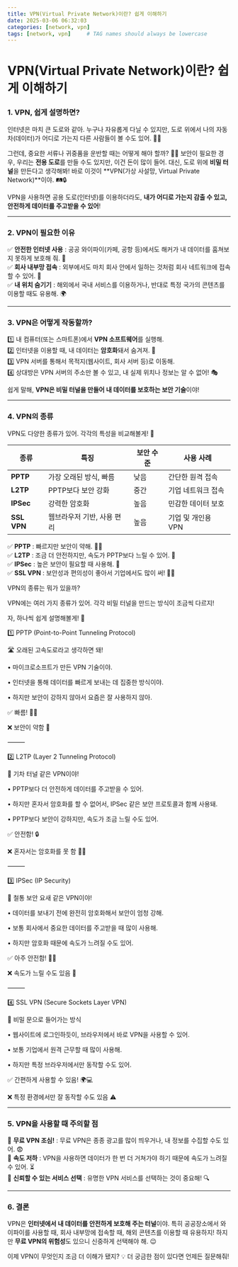 ```yaml
---
title: VPN(Virtual Private Network)이란? 쉽게 이해하기
date: 2025-03-06 06:32:03
categories: [network, vpn]
tags: [network, vpn]     # TAG names should always be lowercase
---
```


# VPN(Virtual Private Network)이란? 쉽게 이해하기

### 1. VPN, 쉽게 설명하면?

인터넷은 마치 큰 도로와 같아. 누구나 자유롭게 다닐 수 있지만, 도로 위에서 나의 자동차(데이터)가 어디로 가는지 다른 사람들이 볼 수도 있어. 🚗💨

그런데, 중요한 서류나 귀중품을 운반할 때는 어떻게 해야 할까? 🚛💼 보안이 필요한 경우, 우리는 **전용 도로**를 만들 수도 있지만, 이건 돈이 많이 들어. 대신, 도로 위에 **비밀 터널**을 만든다고 생각해봐! 바로 이것이 **VPN(가상 사설망, Virtual Private Network)**이야. 🛤️🔒

VPN을 사용하면 공용 도로(인터넷)를 이용하더라도, **내가 어디로 가는지 감출 수 있고, 안전하게 데이터를 주고받을 수 있어**!

---

### 2. VPN이 필요한 이유

✅ **안전한 인터넷 사용** : 공공 와이파이(카페, 공항 등)에서도 해커가 내 데이터를 훔쳐보지 못하게 보호해 줘. 🔐\
✅ **회사 내부망 접속** : 외부에서도 마치 회사 안에서 일하는 것처럼 회사 네트워크에 접속할 수 있어. 🏢\
✅ **내 위치 숨기기** : 해외에서 국내 서비스를 이용하거나, 반대로 특정 국가의 콘텐츠를 이용할 때도 유용해. 🌍

---

### 3. VPN은 어떻게 작동할까?

1️⃣ 내 컴퓨터(또는 스마트폰)에서 **VPN 소프트웨어**를 실행해.\
2️⃣ 인터넷을 이용할 때, 내 데이터는 **암호화**돼서 숨겨져. 🔏\
3️⃣ VPN 서버를 통해서 목적지(웹사이트, 회사 서버 등)로 이동해.\
4️⃣ 상대방은 VPN 서버의 주소만 볼 수 있고, 내 실제 위치나 정보는 알 수 없어! 🎭

쉽게 말해, **VPN은 비밀 터널을 만들어 내 데이터를 보호하는 보안 기술**이야!

---

### 4. VPN의 종류

VPN도 다양한 종류가 있어. 각각의 특성을 비교해볼게! 🧐

| 종류        | 특징                       | 보안 수준 | 사용 사례          |
| ----------- | -------------------------- | --------- | ------------------ |
| **PPTP**    | 가장 오래된 방식, 빠름     | 낮음      | 간단한 원격 접속   |
| **L2TP**    | PPTP보다 보안 강화         | 중간      | 기업 네트워크 접속 |
| **IPSec**   | 강력한 암호화              | 높음      | 민감한 데이터 보호 |
| **SSL VPN** | 웹브라우저 기반, 사용 편리 | 높음      | 기업 및 개인용 VPN |

✅ **PPTP** : 빠르지만 보안이 약해. 🏃💨\
✅ **L2TP** : 조금 더 안전하지만, 속도가 PPTP보다 느릴 수 있어. 🚶\
✅ **IPSec** : 높은 보안이 필요할 때 사용해. 🔐\
✅ **SSL VPN** : 보안성과 편의성이 좋아서 기업에서도 많이 써! 👩‍💻



VPN의 종류는 뭐가 있을까?



VPN에는 여러 가지 종류가 있어. 각각 비밀 터널을 만드는 방식이 조금씩 다르지!

자, 하나씩 쉽게 설명해볼게! 🚀



1️⃣ PPTP (Point-to-Point Tunneling Protocol)



🛣️ 오래된 고속도로라고 생각하면 돼!

&#x9;•	마이크로소프트가 만든 VPN 기술이야.

&#x9;•	인터넷을 통해 데이터를 빠르게 보내는 데 집중한 방식이야.

&#x9;•	하지만 보안이 강하지 않아서 요즘은 잘 사용하지 않아.



✅ 빠름! 🚗💨

❌ 보안이 약함 🛑



⸻



2️⃣ L2TP (Layer 2 Tunneling Protocol)



🚂 기차 터널 같은 VPN이야!

&#x9;•	PPTP보다 더 안전하게 데이터를 주고받을 수 있어.

&#x9;•	하지만 혼자서 암호화를 할 수 없어서, IPSec 같은 보안 프로토콜과 함께 사용돼.

&#x9;•	PPTP보다 보안이 강하지만, 속도가 조금 느릴 수도 있어.



✅ 안전함! 🔒

❌ 혼자서는 암호화를 못 함 🤷‍♂️



⸻



3️⃣ IPSec (IP Security)



🏰 철통 보안 요새 같은 VPN이야!

&#x9;•	데이터를 보내기 전에 완전히 암호화해서 보안이 엄청 강해.

&#x9;•	보통 회사에서 중요한 데이터를 주고받을 때 많이 사용해.

&#x9;•	하지만 암호화 때문에 속도가 느려질 수도 있어.



✅ 아주 안전함! 🔐🏰

❌ 속도가 느릴 수도 있음 🐢



⸻



4️⃣ SSL VPN (Secure Sockets Layer VPN)



🔑 비밀 문으로 들어가는 방식

&#x9;•	웹사이트에 로그인하듯이, 브라우저에서 바로 VPN을 사용할 수 있어.

&#x9;•	보통 기업에서 원격 근무할 때 많이 사용해.

&#x9;•	하지만 특정 브라우저에서만 동작할 수도 있어.



✅ 간편하게 사용할 수 있음! 🌍💻

❌ 특정 환경에서만 잘 동작할 수도 있음 ⚠️



---

### 5. VPN을 사용할 때 주의할 점

🚨 **무료 VPN 조심!** : 무료 VPN은 종종 광고를 많이 띄우거나, 내 정보를 수집할 수도 있어. 😨\
🚨 **속도 저하** : VPN을 사용하면 데이터가 한 번 더 거쳐가야 하기 때문에 속도가 느려질 수 있어. ⏳\
🚨 **신뢰할 수 있는 서비스 선택** : 유명한 VPN 서비스를 선택하는 것이 중요해! 🔍

---

### 6. 결론

VPN은 **인터넷에서 내 데이터를 안전하게 보호해 주는 터널**이야. 특히 공공장소에서 와이파이를 사용할 때, 회사 내부망에 접속할 때, 해외 콘텐츠를 이용할 때 유용하지! 하지만 **무료 VPN의 위험성**도 있으니 신중하게 선택해야 해. 😉

이제 VPN이 무엇인지 조금 더 이해가 됐지? 💡 더 궁금한 점이 있다면 언제든 질문해줘!



